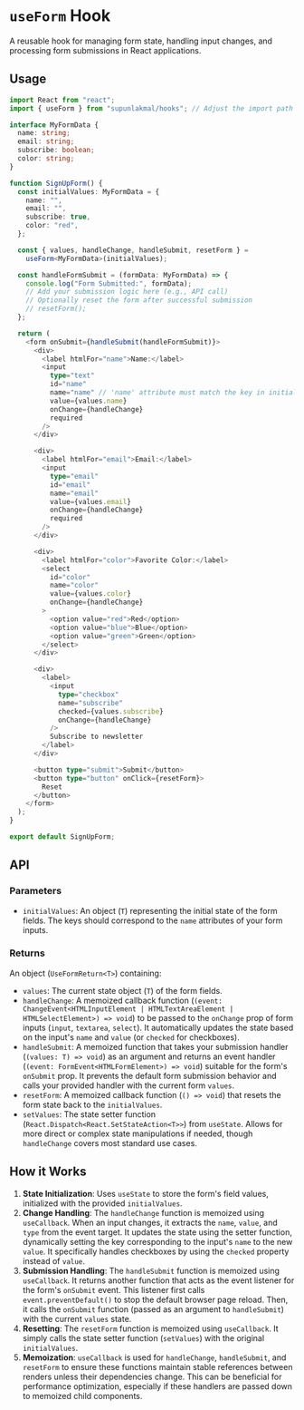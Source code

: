# `useForm` Hook

A reusable hook for managing form state, handling input changes, and processing form submissions in React applications.

## Usage

```typescript
import React from "react";
import { useForm } from "supunlakmal/hooks"; // Adjust the import path as needed

interface MyFormData {
  name: string;
  email: string;
  subscribe: boolean;
  color: string;
}

function SignUpForm() {
  const initialValues: MyFormData = {
    name: "",
    email: "",
    subscribe: true,
    color: "red",
  };

  const { values, handleChange, handleSubmit, resetForm } =
    useForm<MyFormData>(initialValues);

  const handleFormSubmit = (formData: MyFormData) => {
    console.log("Form Submitted:", formData);
    // Add your submission logic here (e.g., API call)
    // Optionally reset the form after successful submission
    // resetForm();
  };

  return (
    <form onSubmit={handleSubmit(handleFormSubmit)}>
      <div>
        <label htmlFor="name">Name:</label>
        <input
          type="text"
          id="name"
          name="name" // 'name' attribute must match the key in initialValues
          value={values.name}
          onChange={handleChange}
          required
        />
      </div>

      <div>
        <label htmlFor="email">Email:</label>
        <input
          type="email"
          id="email"
          name="email"
          value={values.email}
          onChange={handleChange}
          required
        />
      </div>

      <div>
        <label htmlFor="color">Favorite Color:</label>
        <select
          id="color"
          name="color"
          value={values.color}
          onChange={handleChange}
        >
          <option value="red">Red</option>
          <option value="blue">Blue</option>
          <option value="green">Green</option>
        </select>
      </div>

      <div>
        <label>
          <input
            type="checkbox"
            name="subscribe"
            checked={values.subscribe}
            onChange={handleChange}
          />
          Subscribe to newsletter
        </label>
      </div>

      <button type="submit">Submit</button>
      <button type="button" onClick={resetForm}>
        Reset
      </button>
    </form>
  );
}

export default SignUpForm;
```

## API

### Parameters

- `initialValues`: An object (`T`) representing the initial state of the form fields. The keys should correspond to the `name` attributes of your form inputs.

### Returns

An object (`UseFormReturn<T>`) containing:

- `values`: The current state object (`T`) of the form fields.
- `handleChange`: A memoized callback function (`(event: ChangeEvent<HTMLInputElement | HTMLTextAreaElement | HTMLSelectElement>) => void`) to be passed to the `onChange` prop of form inputs (`input`, `textarea`, `select`). It automatically updates the state based on the input's `name` and `value` (or `checked` for checkboxes).
- `handleSubmit`: A memoized function that takes your submission handler (`(values: T) => void`) as an argument and returns an event handler (`(event: FormEvent<HTMLFormElement>) => void`) suitable for the form's `onSubmit` prop. It prevents the default form submission behavior and calls your provided handler with the current form `values`.
- `resetForm`: A memoized callback function (`() => void`) that resets the form state back to the `initialValues`.
- `setValues`: The state setter function (`React.Dispatch<React.SetStateAction<T>>`) from `useState`. Allows for more direct or complex state manipulations if needed, though `handleChange` covers most standard use cases.

## How it Works

1.  **State Initialization**: Uses `useState` to store the form's field values, initialized with the provided `initialValues`.
2.  **Change Handling**: The `handleChange` function is memoized using `useCallback`. When an input changes, it extracts the `name`, `value`, and `type` from the event target. It updates the state using the setter function, dynamically setting the key corresponding to the input's `name` to the new `value`. It specifically handles checkboxes by using the `checked` property instead of `value`.
3.  **Submission Handling**: The `handleSubmit` function is memoized using `useCallback`. It returns another function that acts as the event listener for the form's `onSubmit` event. This listener first calls `event.preventDefault()` to stop the default browser page reload. Then, it calls the `onSubmit` function (passed as an argument to `handleSubmit`) with the current `values` state.
4.  **Resetting**: The `resetForm` function is memoized using `useCallback`. It simply calls the state setter function (`setValues`) with the original `initialValues`.
5.  **Memoization**: `useCallback` is used for `handleChange`, `handleSubmit`, and `resetForm` to ensure these functions maintain stable references between renders unless their dependencies change. This can be beneficial for performance optimization, especially if these handlers are passed down to memoized child components.
